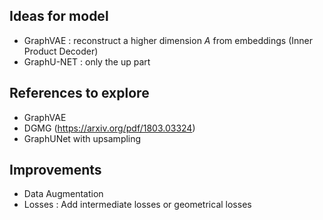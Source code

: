 



## Ideas for model
- GraphVAE : reconstruct a higher dimension $A$ from embeddings (Inner Product Decoder)
- GraphU-NET : only the up part

## References to explore

- GraphVAE
- DGMG (https://arxiv.org/pdf/1803.03324)
- GraphUNet with upsampling

## Improvements
- Data Augmentation
- Losses : Add intermediate losses or geometrical losses
